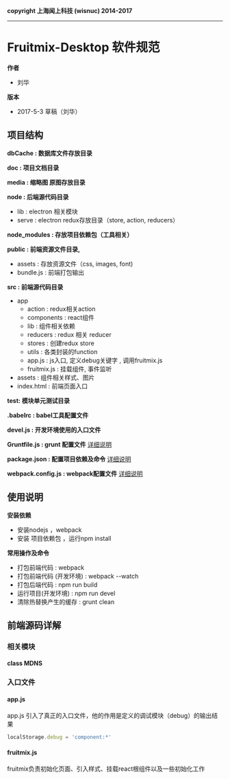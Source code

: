 **copyright 上海闻上科技 (wisnuc) 2014-2017**

___

# Fruitmix-Desktop 软件规范

**作者**

* 刘华

**版本**

* 2017-5-3 草稿（刘华）

## 项目结构

**dbCache : 数据库文件存放目录**

**doc : 项目文档目录**

**media : 缩略图 原图存放目录**

**node : 后端源代码目录**

* lib : electron 相关模块
* serve : electron redux存放目录（store, action, reducers）

**node_modules : 存放项目依赖包（工具相关）**

**public :  前端资源文件目录,**

* assets : 存放资源文件（css, images, font)
* bundle.js : 前端打包输出

**src : 前端源代码目录**

* app
  * action : redux相关action
  * components : react组件
  * lib : 组件相关依赖
  * reducers : redux 相关 reducer
  * stores : 创建redux store
  * utils : 各类封装的function
  * app.js : js入口, 定义debug关键字 , 调用fruitmix.js
  * fruitmix.js : 挂载组件, 事件监听
* assets : 组件相关样式、图片 
* index.html : 前端页面入口

**test: 模块单元测试目录**

**.babelrc : babel工具配置文件**

**devel.js :  开发环境使用的入口文件**

**Gruntfile.js :  grunt 配置文件** [详细说明](https://gruntjs.com/sample-gruntfile)

**package.json : 配置项目依赖及命令** [详细说明](https://docs.npmjs.com/files/package.json)

**webpack.config.js : webpack配置文件** [详细说明](https://webpack.js.org/concepts/)



## 使用说明

**安装依赖**

* 安装nodejs ，webpack
* 安装 项目依赖包 ，运行npm install

**常用操作及命令**

* 打包前端代码 : webpack
* 打包前端代码 (开发环境) : webpack --watch
* 打包后端代码 : npm run build
* 运行项目(开发环境) : npm run devel
* 清除热替换产生的缓存 : grunt clean



## 前端源码详解

### 相关模块

#### class MDNS



### 入口文件

#### app.js

app.js 引入了真正的入口文件，他的作用是定义的调试模块（debug）的输出结果

```javascript
localStorage.debug = 'component:*' 
```



#### fruitmix.js

fruitmix负责初始化页面、引入样式、挂载react根组件以及一些初始化工作

​	









































